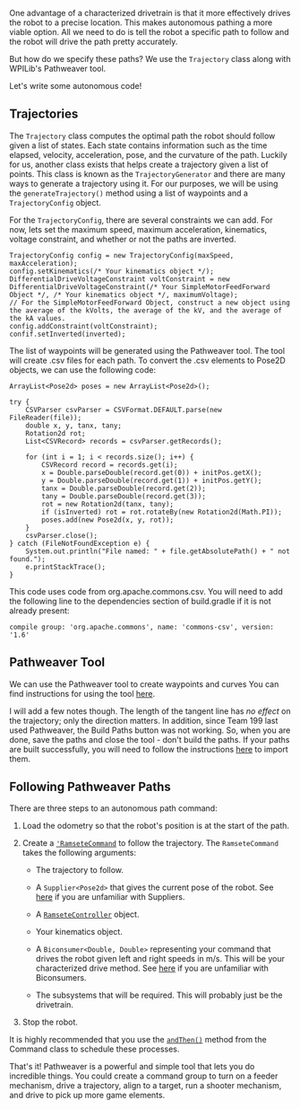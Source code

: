 One advantage of a characterized drivetrain is that it more effectively drives the robot to a precise location. This makes autonomous pathing a more viable option. All we need to do is tell the robot a specific path to follow and the robot will drive the path pretty accurately.

But how do we specify these paths? We use the `Trajectory` class along with WPILib's Pathweaver tool.

Let's write some autonomous code!

## Trajectories
The `Trajectory` class computes the optimal path the robot should follow given a list of states. Each state contains information such as the time elapsed, velocity, acceleration, pose, and the curvature of the path. Luckily for us, another class exists that helps create a trajectory given a list of points. This class is known as the `TrajectoryGenerator` and there are many ways to generate a trajectory using it. For our purposes, we will be using the `generateTrajectory()` method using a list of waypoints and a `TrajectoryConfig` object.

For the `TrajectoryConfig`, there are several constraints we can add. For now, lets set the maximum speed, maximum acceleration, kinematics, voltage constraint, and whether or not the paths are inverted.

```
TrajectoryConfig config = new TrajectoryConfig(maxSpeed, maxAcceleration);
config.setKinematics(/* Your kinematics object */);
DifferentialDriveVoltageConstraint voltConstraint = new DifferentialDriveVoltageConstraint(/* Your SimpleMotorFeedForward Object */, /* Your kinematics object */, maximumVoltage);
// For the SimpleMotorFeedForward Object, construct a new object using the average of the kVolts, the average of the kV, and the average of the kA values.
config.addConstraint(voltConstraint);
confif.setInverted(inverted);
```

The list of waypoints will be generated using the Pathweaver tool. The tool will create .csv files for each path. To convert the .csv elements to Pose2D objects, we can use the following code:

```
ArrayList<Pose2d> poses = new ArrayList<Pose2d>();

try {
    CSVParser csvParser = CSVFormat.DEFAULT.parse(new FileReader(file));
    double x, y, tanx, tany;
    Rotation2d rot;
    List<CSVRecord> records = csvParser.getRecords();

    for (int i = 1; i < records.size(); i++) {
        CSVRecord record = records.get(i);
        x = Double.parseDouble(record.get(0)) + initPos.getX();
        y = Double.parseDouble(record.get(1)) + initPos.getY();
        tanx = Double.parseDouble(record.get(2));
        tany = Double.parseDouble(record.get(3));
        rot = new Rotation2d(tanx, tany);
        if (isInverted) rot = rot.rotateBy(new Rotation2d(Math.PI));
        poses.add(new Pose2d(x, y, rot));
    }
    csvParser.close();
} catch (FileNotFoundException e) {
    System.out.println("File named: " + file.getAbsolutePath() + " not found.");
    e.printStackTrace();
}
```

This code uses code from org.apache.commons.csv. You will need to add the following line to the dependencies section of build.gradle if it is not already present:

```compile group: 'org.apache.commons', name: 'commons-csv', version: '1.6' ```

## Pathweaver Tool
We can use the Pathweaver tool to create waypoints and curves You can find instructions for using the tool [here](https://docs.wpilib.org/en/stable/docs/software/wpilib-tools/pathweaver/creating-pathweaver-project.html).

I will add a few notes though. The length of the tangent line has _no effect_ on the trajectory; only the direction matters. In addition, since Team 199 last used Pathweaver, the Build Paths button was not working. So, when you are done, save the paths and close the tool - don't build the paths. If your paths are built successfully, you will need to follow the instructions [here](https://docs.wpilib.org/en/stable/docs/software/wpilib-tools/pathweaver/integrating-robot-program.html) to import them.

## Following Pathweaver Paths
There are three steps to an autonomous path command:

1. Load the odometry so that the robot's position is at the start of the path.

2. Create a [`'RamseteCommand`](https://first.wpi.edu/FRC/roborio/release/docs/java/edu/wpi/first/wpilibj2/command/RamseteCommand.html) to follow the trajectory. The `RamseteCommand` takes the following arguments:

    -  The trajectory to follow.

    - A `Supplier<Pose2d>` that gives the current pose of the robot. See [here](https://www.geeksforgeeks.org/supplier-interface-in-java-with-examples/) if you are unfamiliar with Suppliers.

    - A [`RamseteController`](https://first.wpi.edu/FRC/roborio/release/docs/java/edu/wpi/first/wpilibj/controller/RamseteController.html) object.

    - Your kinematics object.

    - A `Biconsumer<Double, Double>` representing your command that drives the robot given left and right speeds in m/s. This will be your characterized drive method. See [here](https://www.geeksforgeeks.org/java-8-biconsumer-interface-in-java-with-examples/) if you are unfamiliar with Biconsumers.

    - The subsystems that will be required. This will probably just be the drivetrain.

3. Stop the robot.

It is highly recommended that you use the [`andThen()`](https://first.wpi.edu/FRC/roborio/release/docs/java/edu/wpi/first/wpilibj2/command/Command.html#andThen(edu.wpi.first.wpilibj2.command.Command...)) method from the Command class to schedule these processes.

That's it! Pathweaver is a powerful and simple tool that lets you do incredible things. You could create a command group to turn on a feeder mechanism, drive a trajectory, align to a target, run a shooter mechanism, and drive to pick up more game elements.
